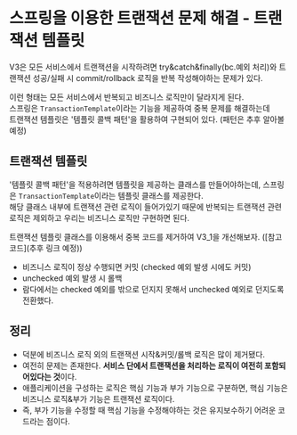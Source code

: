 # 스프링을 이용한 트랜잭션 문제 해결 - 트랜잭션 템플릿
V3은 모든 서비스에서 트랜잭션을 시작하려면 try&catch&finally(bc.예외 처리)와 트랜잭션 성공/실패 시 commit/rollback 로직을 반복 작성해야하는 문제가 있다.

이런 형태는 모든 서비스에서 반복되고 비즈니스 로직만이 달라지게 된다.<br>
스프링은 `TransactionTemplate`이라는 기능을 제공하여 중복 문제를 해결하는데<br>
트랜잭션 템플릿은 '템플릿 콜백 패턴'을 활용하여 구현되어 있다. (패턴은 추후 알아볼 예정)


## 트랜잭션 템플릿
'템플릿 콜백 패턴'을 적용하려면 템플릿을 제공하는 클래스를 만들어야하는데, 스프링은 `TransactionTemplate`이라는 템플릿 클래스를 제공한다.<br>
해당 클래스 내부에 트랜잭션 관련 로직이 들어가있기 때문에 반복되는 트랜잭션 관련 로직은 제외하고 우리는 비즈니스 로직만 구현하면 된다.


트랜잭션 템플릿 클래스를 이용해서 중복 코드를 제거하여 V3_1을 개선해보자. ([참고 코드](추후 링크 예정))
- 비즈니스 로직이 정상 수행되면 커밋 (checked 예외 발생 시에도 커밋)
- unchecked 예외 발생 시 롤백
- 람다에서는 checked 예외를 밖으로 던지지 못해서 unchecked 예외로 던지도록 전환했다.


## 정리
- 덕분에 비즈니스 로직 외의 트랜잭션 시작&커밋/롤백 로직은 많이 제거됐다.
- 여전히 문제는 존재한다. **서비스 단에서 트랜잭션을 처리하는 로직이 여전히 포함되어있다는 것**이다.
- 애플리케이션을 구성하는 로직은 핵심 기능과 부가 기능으로 구분하면, 핵심 기능은 비즈니스 로직&부가 기능은 트랜잭션 로직이다.
- 즉, 부가 기능을 수정할 때 핵심 기능을 수정해야하는 것은 유지보수하기 어려운 코드라는 점이다.
